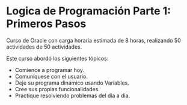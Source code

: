 # Logica de Programación Parte 1: Primeros Pasos
Curso de Oracle con carga horaria estimada de 8 horas, realizando 50 actividades de 50 actividades.

Este curso abordó los siguientes tópicos:

- Comience a programar hoy.
- Comuníquese con el usuario.
- Deje su programa dinámico usando Variables.
- Cree sus propias funcionalidades.
- Practique resolviendo problemas del dia a dia.



